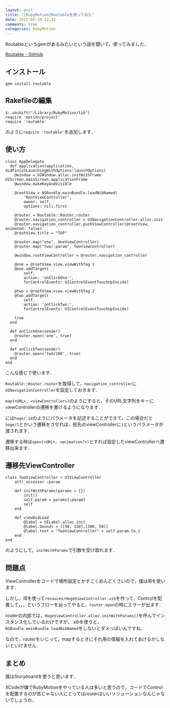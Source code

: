 ```yaml
---
layout: post
title: "[RubyMotion]Routableを使ってみた"
date: 2012-05-28 12:32
comments: true
categories: RubyMotion
---
```


Routableというgemがあるみたいという話を聞いて，使ってみました．

[Routable - GitHub](https://github.com/clayallsopp/Routable)

## インストール

    gem install routable


## Rakefileの編集

    $:.unshift("/Library/RubyMotion/lib")
    require 'motion/project'
    require 'routable'

のように`require 'routable'`を追加します．

## 使い方

    class AppDelegate
      def application(application, didFinishLaunchingWithOptions:launchOptions)
        @window = UIWindow.alloc.initWithFrame UIScreen.mainScreen.applicationFrame
        @window.makeKeyAndVisible

        @rootView = NSBundle.mainBundle.loadNibNamed(
            'RootViewController',
            owner: self,
            options: nil).first

        @router = Routable::Router.router
        @router.navigation_controller = UINavigationController.alloc.init
        @router.navigation_controller.pushViewController(@rootView, animated: false)
        @rootView.title = "TOP"

        @router.map("one", OneViewController)
        @router.map("two/:param", TwoViewController)

        @window.rootViewController = @router.navigation_controller

        @one = @rootView.view.viewWithTag 1
        @one.addTarget(
            self, 
            action: 'onClickOne:', 
            forControlEvents: UIControlEventTouchUpInside)

        @two = @rootView.view.viewWithTag 2
        @two.addTarget(
            self, 
            action: 'onClickTwo:', 
            forControlEvents: UIControlEventTouchUpInside)

        true
      end

      def onClickOne(sender)
        @router.open('one', true)
      end

      def onClickTwo(sender)
        @router.open('two/100', true)
      end
    end

こんな感じで使います．

`Routable::Router.router`を取得して，`navigation_controller`に`UINavigationController`を設定しておきます．

`map(<URL>, <viewController>)`のようにすると，そのURL文字列をキーにviewControllerの遷移を書けるようになります．

<URL>には`hoge/:id`のようにパラメータを記述することができて，この場合だと`hoge/1`とかいう遷移をさせれば，宛先のviewControllerに`1`というパラメータが渡されます．

遷移する時は`open(<URL>, <animation?>)`とすれば設定したviewControllerへ遷移出来ます．

## 遷移先ViewController
    class TwoViewController < UIViewController
        attr_accessor :param

        def initWithParams(params = {})
            init()
            self.param = params[:param]
            self
        end

        def viewDidLoad
            @label = UILabel.alloc.init
            @label.bounds = [[50, 150],[300, 50]]
            @label.text = "TwoViewController" + self.param.to_s
        end
    end

のようにして，`initWithParams`で引数を受け取れます．

## 問題点
ViewControllerをコードで場所設定とかすごくめんどくさいので，僕はIBを使います．

しかし，IBを使って`resouces/HogeViewController.xib`を作って，Controlを配置して，，，というフローを辿ってやると，`router.open`の時にエラーが出ます．

routerの内部では，`HogeViewController.alloc.initWithParams()`を呼んでインスタンス化しているわけですが，
xibを使うと，`NSBundle.mainBundle.loadNibNamed`をしないとダメっぽいんですね．

なので，routerをいじって，mapするときにそれ用の情報を入れてあげるかしないといけません．

## まとめ
僕はStoryboardを使うと思います．

XCodeが嫌でRubyMotionをやっている人は多いと思うので，コードでControlを配置するのが苦じゃない人にとってはrouterはいいソリューションなんじゃないでしょうか．

